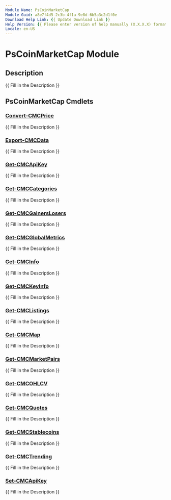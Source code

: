 ```yaml
---
Module Name: PsCoinMarketCap
Module Guid: a8e7f4d5-2c3b-4f1a-9e8d-6b5a3c2d1f0e
Download Help Link: {{ Update Download Link }}
Help Version: {{ Please enter version of help manually (X.X.X.X) format }}
Locale: en-US
---
```


# PsCoinMarketCap Module
## Description
{{ Fill in the Description }}

## PsCoinMarketCap Cmdlets
### [Convert-CMCPrice](Convert-CMCPrice.md)
{{ Fill in the Description }}

### [Export-CMCData](Export-CMCData.md)
{{ Fill in the Description }}

### [Get-CMCApiKey](Get-CMCApiKey.md)
{{ Fill in the Description }}

### [Get-CMCCategories](Get-CMCCategories.md)
{{ Fill in the Description }}

### [Get-CMCGainersLosers](Get-CMCGainersLosers.md)
{{ Fill in the Description }}

### [Get-CMCGlobalMetrics](Get-CMCGlobalMetrics.md)
{{ Fill in the Description }}

### [Get-CMCInfo](Get-CMCInfo.md)
{{ Fill in the Description }}

### [Get-CMCKeyInfo](Get-CMCKeyInfo.md)
{{ Fill in the Description }}

### [Get-CMCListings](Get-CMCListings.md)
{{ Fill in the Description }}

### [Get-CMCMap](Get-CMCMap.md)
{{ Fill in the Description }}

### [Get-CMCMarketPairs](Get-CMCMarketPairs.md)
{{ Fill in the Description }}

### [Get-CMCOHLCV](Get-CMCOHLCV.md)
{{ Fill in the Description }}

### [Get-CMCQuotes](Get-CMCQuotes.md)
{{ Fill in the Description }}

### [Get-CMCStablecoins](Get-CMCStablecoins.md)
{{ Fill in the Description }}

### [Get-CMCTrending](Get-CMCTrending.md)
{{ Fill in the Description }}

### [Set-CMCApiKey](Set-CMCApiKey.md)
{{ Fill in the Description }}

